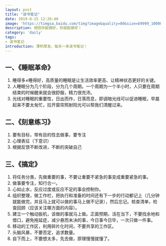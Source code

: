 ```yaml
---
layout: post
title: "读书笔记"
date: 2019-8-15 12:26:40
image: 'https://timgsa.baidu.com/timg?image&quality=80&size=b9999_10000&sec=1566273332577&di=ffdd71e2cae6b022c75e0902c6e5e51a&imgtype=0&src=http%3A%2F%2Fpic159.nipic.com%2Ffile%2F20180326%2F3046502_083653062000_2.jpg'
description: 相信你能做好，你就能做好！
category: 'daily'
tags:
- 读书笔记
introduction: 薄积厚发，每天一本读书笔记！
---
```


## 一、《睡眠革命》

1. 睡得多≠睡得好，高质量的睡眠是让生活效率更高、让精神状态更好的关键。
2. 人睡眠分为几个阶段，分为几个周期。一个周期为一个半小时，人只要在周期结束的时候醒来就会很舒服，精力很充沛。
3. 光线对睡眠的重要性，日出而作，日落而息，即调暗光线可以促进睡眠，早晨起来不要太匆忙，拉开窗帘照射阳光可以帮我们清醒过来。  

## 二、《刻意练习》
1. 要有目标，带有目的性去做事，要专注
2. 心理表征（下意识）
3. 根据反馈不断改进，不断的突破自己

## 三、《搞定》
1. 将任务分类，先做重要的事，不要让重要不紧急的事变成重要紧急的事。  
2. 做事要专注，知行合一。  
3. 心如止水，反应过度或反应不足的事会控制你。  
4. 组织整理，做工作栏，把执行和准备的时间还有下一步的行动都记上（几分钟就能做完，并且马上就可以做的事马上做不记录），然后忘记。核查清单，检查回顾（应该关注哪方面的内容）。  
5. 建立一个触动扳机，该做的事就马上做。正面预期，活在当下，不要找余地和借口，避免拖延症，减少悬而未决的事，今日事今日毕，一次只做一件事。  
6. 移动的工作区，利用碎片化时间，不要共享的工作区。  
7. 头脑风暴，不要否定，追求数量。  
8. 自下而上，不要想太多，先去做，原理慢慢就懂了。  















